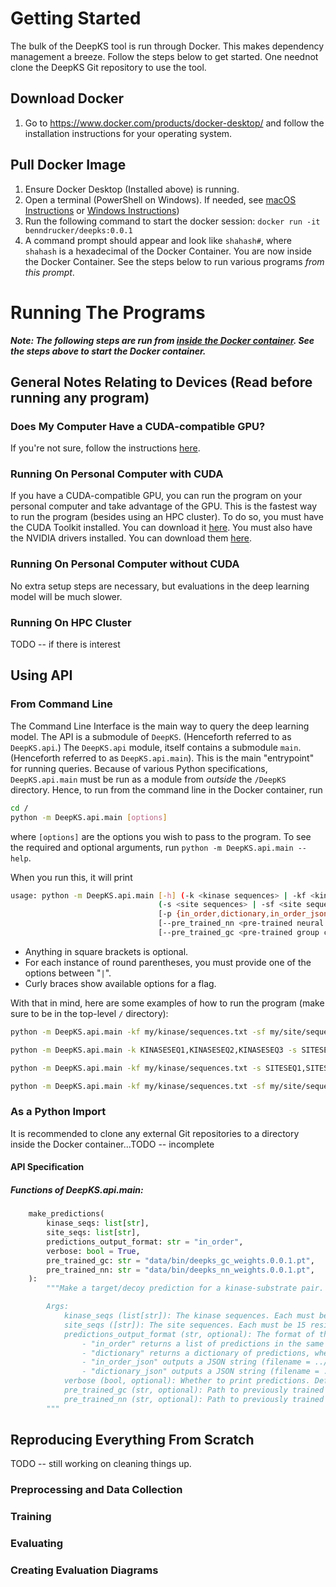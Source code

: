 # Getting Started
The bulk of the DeepKS tool is run through Docker. This makes dependency management a breeze. Follow the steps below to get started. One neednot clone the DeepKS Git repository to use the tool.

## Download Docker
1. Go to https://www.docker.com/products/docker-desktop/ and follow the installation instructions for your operating system.

## Pull Docker Image
<!--TODO: Credentials-->
1. Ensure Docker Desktop (Installed above) is running.
2. Open a terminal (PowerShell on Windows). If needed, see [macOS Instructions](https://www.google.com/url?sa=t&rct=j&q=&esrc=s&source=web&cd=&ved=2ahUKEwj8_KLpx9L8AhW_D1kFHSxoCMUQFnoECA0QAQ&url=https%3A%2F%2Fsupport.apple.com%2Fguide%2Fterminal%2Fopen-or-quit-terminal-apd5265185d-f365-44cb-8b09-71a064a42125%2Fmac&usg=AOvVaw38yunYqFSDSP2S9Bs-zTTX) or [Windows Instructions](https://learn.microsoft.com/en-us/powershell/scripting/windows-powershell/starting-windows-powershell?view=powershell-7.3))
3. Run the following command to start the docker session: `docker run -it benndrucker/deepks:0.0.1`
4. A command prompt should appear and look like `shahash#`, where `shahash` is a hexadecimal of the Docker Container. You are now inside the Docker Container. See the steps below to run various programs *from this prompt*.

# Running The Programs
***Note: The following steps are run from <u> inside the Docker container</u>. See the steps above to start the Docker container.***
## General Notes Relating to Devices (Read before running any program)
### Does My Computer Have a CUDA-compatible GPU?
If you're not sure, follow the instructions [here](https://askubuntu.com/a/1273434).
### Running On Personal Computer with CUDA
If you have a CUDA-compatible GPU, you can run the program on your personal computer and take advantage of the GPU. This is the fastest way to run the program (besides using an HPC cluster). To do so, you must have the CUDA Toolkit installed. You can download it [here](https://developer.nvidia.com/cuda-downloads). You must also have the NVIDIA drivers installed. You can download them [here](https://www.nvidia.com/Download/index.aspx?lang=en-us). <!-- TODO Verify -->
### Running On Personal Computer without CUDA
No extra setup steps are necessary, but evaluations in the deep learning model will be much slower.
### Running On HPC Cluster
TODO -- if there is interest

## Using API
### From Command Line
The Command Line Interface is the main way to query the deep learning model. The API is a submodule of `DeepKS`. (Henceforth referred to as `DeepKS.api`.) The `DeepKS.api` module, itself contains a submodule `main`. (Henceforth referred to as `DeepKS.api.main`). This is the main "entrypoint" for running queries. Because of various Python specifications, `DeepKS.api.main` must be run as a module from _outside_ the `/DeepKS` directory. Hence, to run from the command line in the Docker container, run 

```bash
cd /
python -m DeepKS.api.main [options]
```
where `[options]` are the options you wish to pass to the program. To see the required and optional arguments, run `python -m DeepKS.api.main --help`.

When you run this, it will print 

```bash
usage: python -m DeepKS.api.main [-h] (-k <kinase sequences> | -kf <kinase sequences file>)
                                 (-s <site sequences> | -sf <site sequences file>)
                                 [-p {in_order,dictionary,in_order_json,dictionary_json}] [-v]
                                 [--pre_trained_nn <pre-trained neural network file>]
                                 [--pre_trained_gc <pre-trained group classifier file>]
```
- Anything in square brackets is optional.
- For each instance of round parentheses, you must provide one of the options between "`|`". 
- Curly braces show available options for a flag.

With that in mind, here are some examples of how to run the program (make sure to be in the top-level `/` directory):

```bash
python -m DeepKS.api.main -kf my/kinase/sequences.txt -sf my/site/sequences.txt -p in_order_json -v True

python -m DeepKS.api.main -k KINASESEQ1,KINASESEQ2,KINASESEQ3 -s SITESEQ1,SITESEQ2,SITESEQ3 -p dictionary

python -m DeepKS.api.main -kf my/kinase/sequences.txt -s SITESEQ1,SITESEQ2,SITESEQ3 -p in_order -v False

python -m DeepKS.api.main -kf my/kinase/sequences.txt -sf my/site/sequences.txt
```

### As a Python Import
It is recommended to clone any external Git repositories to a directory inside the Docker container...TODO -- incomplete

#### API Specification
##### Functions of DeepKS.api.main:
```python
    make_predictions(
        kinase_seqs: list[str],
        site_seqs: list[str],
        predictions_output_format: str = "in_order",
        verbose: bool = True,
        pre_trained_gc: str = "data/bin/deepks_gc_weights.0.0.1.pt",
        pre_trained_nn: str = "data/bin/deepks_nn_weights.0.0.1.pt",
    ):
        """Make a target/decoy prediction for a kinase-substrate pair.

        Args:
            kinase_seqs (list[str]): The kinase sequences. Each must be <= 4128 residues long.
            site_seqs ([str]): The site sequences. Each must be 15 residues long.
            predictions_output_format (str, optional): The format of the output. Defaults to "in_order".
                - "in_order" returns a list of predictions in the same order as the input kinases and sites.
                - "dictionary" returns a dictionary of predictions, where the keys are the input kinases and sites and the values are the predictions.
                - "in_order_json" outputs a JSON string (filename = ../out/current-date-and-time.json of a list of predictions in the same order as the input kinases and sites.
                - "dictionary_json" outputs a JSON string (filename = ../out/current-date-and-time.json) of a dictionary of predictions, where the keys are the input kinases and sites and the values are the predictions.
            verbose (bool, optional): Whether to print predictions. Defaults to True.
            pre_trained_gc (str, optional): Path to previously trained group classifier model state. Defaults to "data/bin/deepks_weights.0.0.1.pt".
            pre_trained_nn (str, optional): Path to previously trained neural network model state. Defaults to "data/bin/deepks_weights.0.0.1.pt".
        """
```

## Reproducing Everything From Scratch
TODO -- still working on cleaning things up.
### Preprocessing and Data Collection
### Training
### Evaluating
### Creating Evaluation Diagrams

